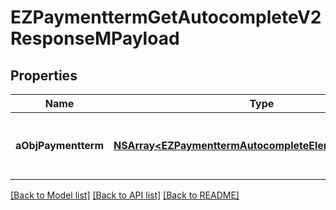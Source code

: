 # EZPaymenttermGetAutocompleteV2ResponseMPayload

## Properties
Name | Type | Description | Notes
------------ | ------------- | ------------- | -------------
**aObjPaymentterm** | [**NSArray&lt;EZPaymenttermAutocompleteElementResponse&gt;***](EZPaymenttermAutocompleteElementResponse.md) | An array of Paymentterm autocomplete element response. | [optional] 

[[Back to Model list]](../README.md#documentation-for-models) [[Back to API list]](../README.md#documentation-for-api-endpoints) [[Back to README]](../README.md)


